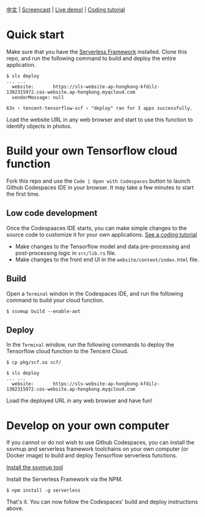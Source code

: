 [中文](README.md) | [Screencast](https://youtu.be/Thoi7XrIKvE) | [Live demo!](https://sls-website-ap-hongkong-rvjzs27-1302315972.cos-website.ap-hongkong.myqcloud.com/) | [Coding tutorial](https://www.secondstate.io/articles/tencent-tensorflow/)

# Quick start

Make sure that you have the [Serverless Framework](https://www.serverless.com/framework/docs/providers/tencent/guide/installation/) installed. Clone this repo, and run the following command to build and deploy the entire application.

```
$ sls deploy
... ...
  website:       https://sls-website-ap-hongkong-kfdilz-1302315972.cos-website.ap-hongkong.myqcloud.com
  vendorMessage: null

63s › tencent-tensorflow-scf › "deploy" ran for 3 apps successfully.
```

Load the website URL in any web browser and start to use this function to identify objects in photos.

# Build your own Tensorflow cloud function

Fork this repo and use the `Code | Open with Codespaces` button to launch Github Codespaces IDE in your browser. It may take a few minutes to start the first time. 

## Low code development

Once the Codespaaces IDE starts, you can make simple changes to the source code to customize it for your own applications. [See a coding tutorial](https://www.secondstate.io/articles/tencent-tensorflow/)

* Make changes to the Tensorflow model and data pre-processing and post-processing logic in `src/lib.rs` file. 
* Make changes to the front end UI in the `website/content/index.html` file.

## Build

Open a `Terminal` windon in the Codespaces IDE, and run the following command to build your cloud function.

```
$ ssvmup build --enable-aot
```

## Deploy

In the `Terminal` window, run the following commands to deploy the Tensorflow cloud function to the Tencent Cloud.

```
$ cp pkg/scf.so scf/

$ sls deploy
... ...
  website:       https://sls-website-ap-hongkong-kfdilz-1302315972.cos-website.ap-hongkong.myqcloud.com
```

Load the deployed URL in any web browser and have fun!

# Develop on your own computer

If you cannot or do not wish to use Github Codespaces, you can install the ssvmup and serverless framework toolchains on your own computer (or Docker image) to build and deploy Tensorflow serverless functions.

[Install the ssvmup tool](https://www.secondstate.io/articles/ssvmup/)

Install the Serverless Framework via the NPM.

```
$ npm install -g serverless
```

That's it. You can now follow the Codespaces' build and deploy instructions above.

